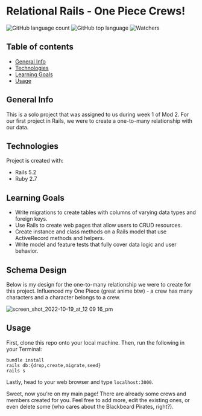 # Relational Rails - One Piece Crews!

![GitHub language count](https://img.shields.io/github/languages/count/naomiyocum/op_crews)
![GitHub top language](https://img.shields.io/github/languages/top/naomiyocum/op_crews?color=yellow)
![Watchers](https://img.shields.io/github/watchers/naomiyocum/op_crews?style=social)

## Table of contents
* [General Info](#general-info)
* [Technologies](#technologies)
* [Learning Goals](#learning-goals)
* [Usage](#usage)

## General Info
This is a solo project that was assigned to us during week 1 of Mod 2. For our first project in Rails, we were to create a one-to-many relationship with our data.

## Technologies
Project is created with:
* Rails 5.2
* Ruby 2.7

## Learning Goals
* Write migrations to create tables with columns of varying data types and foreign keys.
* Use Rails to create web pages that allow users to CRUD resources.
* Create instance and class methods on a Rails model that use ActiveRecord methods and helpers.
* Write model and feature tests that fully cover data logic and user behavior.

## Schema Design
Below is my design for the one-to-many relationship we were to create for this project. 
Influenced my One Piece (great anime btw) - a crew has many characters and a character belongs to a crew.

![screen_shot_2022-10-19_at_12 09 16_pm](https://user-images.githubusercontent.com/102825498/196771136-2f9e938b-acc6-4d7f-aa30-2a74d478873b.png)

## Usage

First, clone this repo onto your local machine.
Then, run the following in your Terminal:

```
bundle install
rails db:{drop,create,migrate,seed}
rails s
```
Lastly, head to your web browser and type `localhost:3000`.

Sweet, now you're on my main page! There are already some crews and members created for you. 
Feel free to add more, edit the existing ones, or even delete some (who cares about the Blackbeard Pirates, right?).
